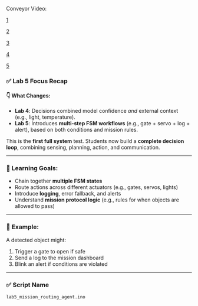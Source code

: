Conveyor Video:

[1](https://www.youtube.com/watch?v=9820lTkzw-g)


[2]([https://www.youtube.com/watch?v=PjL9drjZAQU&t=1064s)


[3](https://www.youtube.com/shorts/zj0d0nFFpAo)


[4](https://www.youtube.com/watch?v=FHHurynAgCE&t=139s)


[5](https://www.youtube.com/watch?v=o7VVmtX7SKs&t=5s)




### ✅ **Lab 5 Focus Recap**

#### 👇 What Changes:

* **Lab 4**: Decisions combined model confidence *and* external context (e.g., light, temperature).
* **Lab 5**: Introduces **multi-step FSM workflows** (e.g., gate + servo + log + alert), based on both conditions and mission rules.

This is the **first full system** test. Students now build a **complete decision loop**, combining sensing, planning, action, and communication.

---

### 🧠 **Learning Goals:**

* Chain together **multiple FSM states**
* Route actions across different actuators (e.g., gates, servos, lights)
* Introduce **logging**, error fallback, and alerts
* Understand **mission protocol logic** (e.g., rules for when objects are allowed to pass)

---

### 🚦 Example:

A detected object might:

1. Trigger a gate to open if safe
2. Send a log to the mission dashboard
3. Blink an alert if conditions are violated

---

### ✅ **Script Name**

`lab5_mission_routing_agent.ino`
